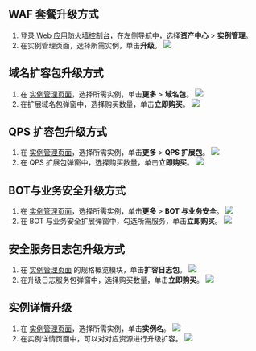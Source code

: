 ## WAF 套餐升级方式
1.	登录 [Web 应用防火墙控制台](https://console.cloud.tencent.com/guanjia/tea-overview)，在左侧导航中，选择**资产中心** > **实例管理**。
2. 在实例管理页面，选择所需实例，单击**升级**。
![](https://qcloudimg.tencent-cloud.cn/raw/2f7f4202f45f916786849d1696ea4ae7.png)


## 域名扩容包升级方式
1. 在 [实例管理页面](https://console.cloud.tencent.com/guanjia/tea-instance-new)，选择所需实例，单击**更多** > **域名包**。
![](https://qcloudimg.tencent-cloud.cn/raw/71b17cab89f180cd53382df19cc4b17c.png)
3. 在扩展域名包弹窗中，选择购买数量，单击**立即购买**。
![](https://qcloudimg.tencent-cloud.cn/raw/6f643305bc5ae7dd52dfe36f1825aa49.png)

## QPS 扩容包升级方式
1. 在 [实例管理页面](https://console.cloud.tencent.com/guanjia/tea-instance-new)，选择所需实例，单击**更多** > **QPS 扩展包**。
![](https://qcloudimg.tencent-cloud.cn/raw/952712b0ea178eaa42e93fa93bbaf78a.png)
2. 在 QPS 扩展包弹窗中，选择购买数量，单击**立即购买**。
![](https://qcloudimg.tencent-cloud.cn/raw/03ea17af76ae85095fafa65c9adc619b.png)

## BOT与业务安全升级方式
1. 在 [实例管理页面](https://console.cloud.tencent.com/guanjia/tea-instance-new)，选择所需实例，单击**更多** > **BOT 与业务安全**。
![](https://qcloudimg.tencent-cloud.cn/raw/848dce76e23d7c3f852ded8d2cff91c5.png)
2. 在 BOT 与业务安全扩展弹窗中，勾选所需服务，单击**立即购买**。
![](https://qcloudimg.tencent-cloud.cn/raw/e617362f9abca07200dca51c15dfb4be.png)

## 安全服务日志包升级方式
1. 在 [实例管理页面](https://console.cloud.tencent.com/guanjia/tea-instance-new) 的规格概览模块，单击**扩容日志包**。
![](https://qcloudimg.tencent-cloud.cn/raw/f159941ad9122625670a7699b4223009.png)
2. 在升级日志服务包弹窗中，选择购买数量，单击**立即购买**。
![](https://qcloudimg.tencent-cloud.cn/raw/cd274fbdeafa57be4a03903ed30ff104.png)

## 实例详情升级
1. 在 [实例管理页面](https://console.cloud.tencent.com/guanjia/tea-instance-new)，选择所需实例，单击**实例名**。
![](https://qcloudimg.tencent-cloud.cn/raw/5b32daedf573b18646ceee1425eadfc1.png)
3. 在实例详情页面中，可以对对应资源进行升级扩容。
![](https://qcloudimg.tencent-cloud.cn/raw/93f45932d069e3b3b771b43437412b3b.png)

